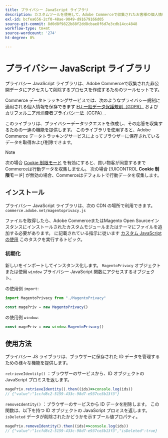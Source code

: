 ```yaml
---
title: プライバシー JavaScript ライブラリ
description: カスタムツールを使用して、Adobe Commerceで収集されたお客様の個人情報にアクセスして削除する方法を説明します。
exl-id: bcfea656-2cf0-48ae-9049-d91679166d05
source-git-commit: 8d0d8f9822b88f2dd8cbae8f6d7e3cdb14cc4848
workflow-type: tm+mt
source-wordcount: '274'
ht-degree: 0%

---
```


<!-- TODO: Remove this topic and redirect to the adobe-privacy-javascript-library.md when the Adobe privacy library has been integrated with Commerce. -->

# プライバシー JavaScript ライブラリ

プライバシー JavaScript ライブラリは、Adobe Commerceで収集された非公開データにアクセスして削除するプロセスを作成するためのツールセットです。

Commerce データトラッキングサービスでは、次のようなプライバシー規制に適用される個人情報を保存できます [EU 一般データ保護規則（GDPR）](gdpr.md) および [カリフォルニア州消費者プライバシー法（CCPA）](ccpa.md).

このライブラリは、プライバシーデータリクエストを作成し、その応答を収集するための一連の機能を提供します。 このライブラリを使用すると、Adobe Commerce データトラッキングサービスによってブラウザーに保存されているデータを取得および削除できます。

>[!NOTE]
>
>次の場合 [Cookie 制限モード](https://experienceleague.adobe.com/docs/commerce-admin/start/compliance/privacy/compliance-cookie-law.html) を有効にすると、買い物客が同意するまでCommerceは行動データを収集しません。 次の場合 [!UICONTROL **Cookie 制限モード**] が無効の場合、Commerceはデフォルトで行動データを収集します。

## インストール

プライバシー JavaScript ライブラリは、次の CDN の場所で利用できます。 `commerce.adobe.net/magentoprivacy.js`

ファイルを取得したら、Adobe CommerceまたはMagento Open Sourceインスタンスにインストールされたカスタムモジュールまたはテーマにファイルを追加する必要があります。 に記載されている指示に従います [カスタム JavaScript の使用](https://developer.adobe.com/commerce/frontend-core/javascript/custom/) このタスクを実行するトピック。

### 初期化

新しいをインポートしてインスタンス化します。 `MagentoPrivacy` オブジェクトまたは使用 `window` プライバシー JavaScript 関数にアクセスするオブジェクト。

の使用例 `import`:

```js
import MagentoPrivacy from "./MagentoPrivacy"

const magePriv = new MagentoPrivacy()
```

の使用例 `window`:

```js
const magePriv = new window.MagentoPrivacy()
```

## 使用方法

プライバシー JS ライブラリは、ブラウザーに保存された ID データを管理するための様々な機能を提供します。

`retrieveIdentity()`
：ブラウザーのサービスから、ID オブジェクトの JavaScript プロミスを返します。

```js
magePriv.retrieveIdentity().then((ids)=>console.log(ids))
// {"value":"1ccfd8c2-5159-433c-98d7-e937ce3b13f3"}
```

`removeIdentity()`
：ブラウザーのサービスから ID データを削除します。
この関数は、以下を持つ ID オブジェクトの JavaScript プロミスを返します。 `isDeleted` データが削除されたかどうかを示すブール値プロパティ。

```js
magePriv.removeIdentity().then((ids)=>console.log(ids))
// {"value":"1ccfd8c2-5159-433c-98d7-e937ce3b13f3","isDeleted":true}
```
